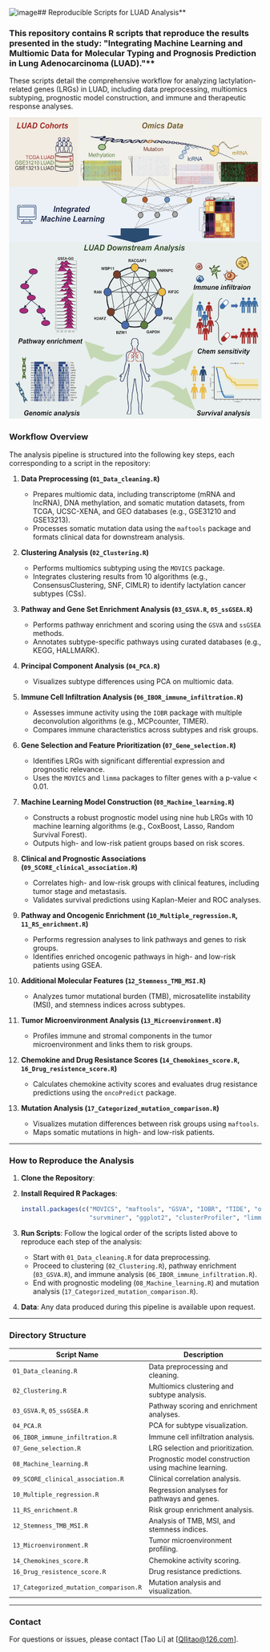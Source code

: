 ![image](https://github.com/user-attachments/assets/526e3e68-0d68-47f8-9727-a001eeb9fda3)## Reproducible Scripts for LUAD Analysis**

### This repository contains R scripts that reproduce the results presented in the study: "Integrating Machine Learning and Multiomic Data for Molecular Typing and Prognosis Prediction in Lung Adenocarcinoma (LUAD)."**

These scripts detail the comprehensive workflow for analyzing lactylation-related genes (LRGs) in LUAD, including data preprocessing, multiomics subtyping, prognostic model construction, and immune and therapeutic response analyses.




<img src="abstract.png" width="600" height="600" />




### Workflow Overview

The analysis pipeline is structured into the following key steps, each corresponding to a script in the repository:

1. **Data Preprocessing (`01_Data_cleaning.R`)**
   - Prepares multiomic data, including transcriptome (mRNA and lncRNA), DNA methylation, and somatic mutation datasets, from TCGA, UCSC-XENA, and GEO databases (e.g., GSE31210 and GSE13213).
   - Processes somatic mutation data using the `maftools` package and formats clinical data for downstream analysis.

2. **Clustering Analysis (`02_Clustering.R`)**
   - Performs multiomics subtyping using the `MOVICS` package.
   - Integrates clustering results from 10 algorithms (e.g., ConsensusClustering, SNF, CIMLR) to identify lactylation cancer subtypes (CSs).

3. **Pathway and Gene Set Enrichment Analysis (`03_GSVA.R`, `05_ssGSEA.R`)**
   - Performs pathway enrichment and scoring using the `GSVA` and `ssGSEA` methods.
   - Annotates subtype-specific pathways using curated databases (e.g., KEGG, HALLMARK).

4. **Principal Component Analysis (`04_PCA.R`)**
   - Visualizes subtype differences using PCA on multiomic data.

5. **Immune Cell Infiltration Analysis (`06_IBOR_immune_infiltration.R`)**
   - Assesses immune activity using the `IOBR` package with multiple deconvolution algorithms (e.g., MCPcounter, TIMER).
   - Compares immune characteristics across subtypes and risk groups.

6. **Gene Selection and Feature Prioritization (`07_Gene_selection.R`)**
   - Identifies LRGs with significant differential expression and prognostic relevance.
   - Uses the `MOVICS` and `limma` packages to filter genes with a p-value < 0.01.

7. **Machine Learning Model Construction (`08_Machine_learning.R`)**
   - Constructs a robust prognostic model using nine hub LRGs with 10 machine learning algorithms (e.g., CoxBoost, Lasso, Random Survival Forest).
   - Outputs high- and low-risk patient groups based on risk scores.

8. **Clinical and Prognostic Associations (`09_SCORE_clinical_association.R`)**
   - Correlates high- and low-risk groups with clinical features, including tumor stage and metastasis.
   - Validates survival predictions using Kaplan-Meier and ROC analyses.

9. **Pathway and Oncogenic Enrichment (`10_Multiple_regression.R`, `11_RS_enrichment.R`)**
   - Performs regression analyses to link pathways and genes to risk groups.
   - Identifies enriched oncogenic pathways in high- and low-risk patients using GSEA.

10. **Additional Molecular Features (`12_Stemness_TMB_MSI.R`)**
    - Analyzes tumor mutational burden (TMB), microsatellite instability (MSI), and stemness indices across subtypes.

11. **Tumor Microenvironment Analysis (`13_Microenvironment.R`)**
    - Profiles immune and stromal components in the tumor microenvironment and links them to risk groups.

12. **Chemokine and Drug Resistance Scores (`14_Chemokines_score.R`, `16_Drug_resistence_score.R`)**
    - Calculates chemokine activity scores and evaluates drug resistance predictions using the `oncoPredict` package.

13. **Mutation Analysis (`17_Categorized_mutation_comparison.R`)**
    - Visualizes mutation differences between risk groups using `maftools`.
    - Maps somatic mutations in high- and low-risk patients.

---

### **How to Reproduce the Analysis**

1. **Clone the Repository**:

2. **Install Required R Packages**:
   ```R
   install.packages(c("MOVICS", "maftools", "GSVA", "IOBR", "TIDE", "oncoPredict", 
                      "survminer", "ggplot2", "clusterProfiler", "limma", "patchwork"))
   ```

3. **Run Scripts**:
   Follow the logical order of the scripts listed above to reproduce each step of the analysis:
   - Start with `01_Data_cleaning.R` for data preprocessing.
   - Proceed to clustering (`02_Clustering.R`), pathway enrichment (`03_GSVA.R`), and immune analysis (`06_IBOR_immune_infiltration.R`).
   - End with prognostic modeling (`08_Machine_learning.R`) and mutation analysis (`17_Categorized_mutation_comparison.R`).
   
4. **Data**: Any data produced during this pipeline is available upon request.


---

### **Directory Structure**
| Script Name                      | Description                                         |
|----------------------------------|-----------------------------------------------------|
| `01_Data_cleaning.R`             | Data preprocessing and cleaning.                   |
| `02_Clustering.R`                | Multiomics clustering and subtype analysis.         |
| `03_GSVA.R`, `05_ssGSEA.R`       | Pathway scoring and enrichment analyses.            |
| `04_PCA.R`                       | PCA for subtype visualization.                     |
| `06_IBOR_immune_infiltration.R`  | Immune cell infiltration analysis.                 |
| `07_Gene_selection.R`            | LRG selection and prioritization.                  |
| `08_Machine_learning.R`          | Prognostic model construction using machine learning. |
| `09_SCORE_clinical_association.R`| Clinical correlation analysis.                     |
| `10_Multiple_regression.R`       | Regression analyses for pathways and genes.        |
| `11_RS_enrichment.R`             | Risk group enrichment analysis.                    |
| `12_Stemness_TMB_MSI.R`          | Analysis of TMB, MSI, and stemness indices.        |
| `13_Microenvironment.R`          | Tumor microenvironment profiling.                  |
| `14_Chemokines_score.R`          | Chemokine activity scoring.                        |
| `16_Drug_resistence_score.R`     | Drug resistance predictions.                       |
| `17_Categorized_mutation_comparison.R` | Mutation analysis and visualization.             |

---

### **Contact**
For questions or issues, please contact [Tao Li] at [Qllitao@126.com].

